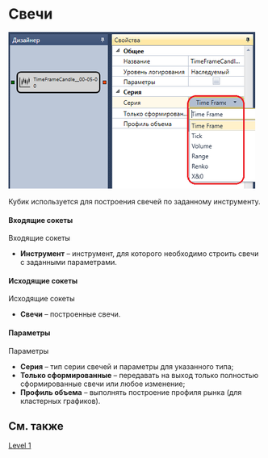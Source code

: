 # Свечи

![Designer Candles 00](../images/Designer_Candles_00.png)

Кубик используется для построения свечей по заданному инструменту. 

#### Входящие сокеты

Входящие сокеты

- **Инструмент** – инструмент, для которого необходимо строить свечи с заданными параметрами.

#### Исходящие сокеты

Исходящие сокеты

- **Свечи** – построенные свечи.

#### Параметры

Параметры

- **Серия** – тип серии свечей и параметры для указанного типа;
- **Только сформированные** – передавать на выход только полностью сформированные свечи или любое изменение;
- **Профиль объема** – выполнять построение профиля рынка (для кластерных графиков).

## См. также

[Level 1](Designer_Level_1.md)
